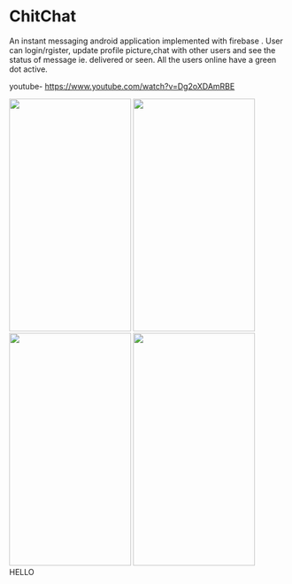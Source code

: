 # ChitChat
An instant messaging android application implemented with firebase . User can login/rgister, update profile picture,chat with other users and see the status of message ie. delivered or seen. All the users online have a green dot active.

youtube- https://www.youtube.com/watch?v=Dg2oXDAmRBE

<div>
<img src="Screenshot_20200314-122913_ChitChat.jpg" width=220 height=420 /> 
<img src="Screenshot_20200314-122921_ChitChat.jpg" width=220 height=420 />
<img src="Screenshot_20200314-122942_ChitChat.jpg" width=220 height=420 />
<img src="Screenshot_20200314-122949_ChitChat.jpg" width=220 height=420 />
  </div>
HELLO

